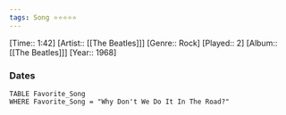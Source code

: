 ```yaml
---
tags: Song ⭐⭐⭐⭐⭐ 
---
```

[Time:: 1:42]
[Artist:: [[The Beatles]]]
[Genre:: Rock]
[Played:: 2]
[Album:: [[The Beatles]]]
[Year:: 1968]
### Dates
````dataview
TABLE Favorite_Song
WHERE Favorite_Song = "Why Don't We Do It In The Road?"
````